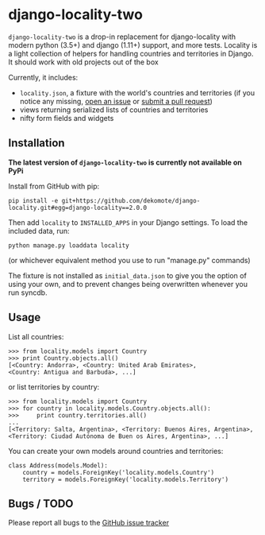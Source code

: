 # django-locality-two

`django-locality-two` is a drop-in replacement for django-locality with modern python (3.5+) and django (1.11+) support,
and more tests.
Locality is a light collection of helpers for handling countries and
territories in Django. It should work with old projects out of the box

Currently, it includes:

  * `locality.json`, a fixture with the world's countries and territories (if
    you notice any missing, [open an
    issue](https://github.com/dekomote/django-locality-two/issues) or [submit a pull
    request](https://github.com/dekomote/django-locality-two/compare/))
  * views returning serialized lists of countries and territories
  * nifty form fields and widgets

## Installation

**The latest version of `django-locality-two` is currently not available on PyPi**

Install from GitHub with pip:

    pip install -e git+https://github.com/dekomote/django-locality.git#egg=django-locality==2.0.0

Then add `locality` to `INSTALLED_APPS` in your Django settings. To load the
included data, run:

    python manage.py loaddata locality

(or whichever equivalent method you use to run "manage.py" commands)

The fixture is not installed as `initial_data.json` to give you the option of
using your own, and to prevent changes being overwritten whenever you run
syncdb.

## Usage

List all countries:

    >>> from locality.models import Country
    >>> print Country.objects.all()
    [<Country: Andorra>, <Country: United Arab Emirates>,
    <Country: Antigua and Barbuda>, ...]

or list territories by country:

    >>> from locality.models import Country
    >>> for country in locality.models.Country.objects.all():
    >>>     print country.territories.all()
    ...
    [<Territory: Salta, Argentina>, <Territory: Buenos Aires, Argentina>,
    <Territory: Ciudad Autónoma de Buen os Aires, Argentina>, ...]

You can create your own models around countries and territories:

    class Address(models.Model):
        country = models.ForeignKey('locality.models.Country')
        territory = models.ForeignKey('locality.models.Territory')

## Bugs / TODO

Please report all bugs to the [GitHub issue
tracker](https://github.com/dekomote/django-locality-two/issues)
